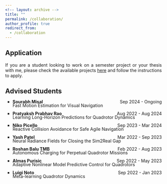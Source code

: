 ```yaml
---
<!-- layout: archive -->
title: ""
permalink: /collaboration/
author_profile: true
redirect_from:
  - /collaboration
---
```


<head>
<style>
p.collaboration {
  text-align: justify;
}
div.title {
  text-align: left;
  font-weight: bold;
}
div.description {
  text-align: left;
  opacity: 0.8;
}
</style>
</head>

## Application

<p class="collaboration">If you are a student looking to work on a semester project or your thesis with me, please check the available projects <a href="https://wp.nyu.edu/arpl/master-projects/">here</a> and follow the instructions to apply.</p>

## Advised Students

<p class="collaboration"><ul style="list-style-type:square">
  <li style="line-height: 50%;"><span style="float:left;"><b>Sourabh Misal</b></span><span style="float:right;">Sep 2024 - Ongoing</span></li>
  <li style="list-style: none;">Fast Motion Estimation for Visual Navigation</li>
</ul></p>
<p class="collaboration"><ul style="list-style-type:square">
  <li style="line-height: 50%;"><span style="float:left;"><b>Pratyaksh Prabhav Rao</b></span><span style="float:right;">Aug 2022 - Aug 2024</span></li>
  <li style="list-style: none;">Learning Long-Horizon Predictions for Quadrotor Dynamics</li>  
</ul></p>
<p class="collaboration"><ul style="list-style-type:square">
  <li style="line-height: 50%;"><span style="float:left;"><b>Niko Picello</b></span><span style="float:right;">Sep 2023 - Mar 2024</span></li>
  <li style="list-style: none;">Reactive Collision Avoidance for Safe Agile Navigation</li>
</ul></p>
<p class="collaboration"><ul style="list-style-type:square">
  <li style="line-height: 50%;"><span style="float:left;"><b>Yash Patel</b></span><span style="float:right;">Mar 2022 - Sep 2023</span></li>
  <li style="list-style: none;">Neural Radiance Fields for Closing the Sim2Real Gap</li>
</ul></p>
<p class="collaboration"><ul style="list-style-type:square">
  <li style="line-height: 50%;"><span style="float:left;"><b>Roshan Balu TMB</b></span><span style="float:right;">Feb 2022 - Aug 2023</span></li>
  <li style="list-style: none;">Autonomous Charging for Perpetual Quadrotor Missions</li>
</ul></p>
<p class="collaboration"><ul style="list-style-type:square">
  <li style="line-height: 50%;"><span style="float:left;"><b>Almas Purisic</b></span><span style="float:right;">Sep 2022 - May 2023</span></li>
  <li style="list-style: none;">Adaptive Nonlinear Model Predictive Control for Quadrotors</li>
</ul></p>
<p class="collaboration"><ul style="list-style-type:square">
  <li style="line-height: 50%;"><span style="float:left;"><b>Luigi Noto</b></span><span style="float:right;">Sep 2022 - Jan 2023</span></li>
  <li style="list-style: none;">Meta-learning Quadrotor Dynamics</li>
</ul></p>